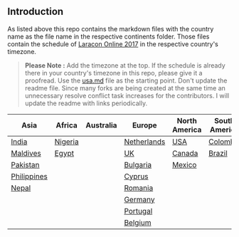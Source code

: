 ## Introduction

As listed above this repo contains the markdown files with the country name as the file name in the respective continents folder. Those files contain the schedule of [Laracon Online 2017](https://laracon.net/) in the respective country's timezone.

> **Please Note :**
Add the timezone at the top. If the schedule is already there in your country's timezone in this repo, please give it a proofread. Use the [usa.md](https://github.com/introwit/laracon-online-schedule/blob/master/NorthAmerica/usa.md) file as the starting point. Don't update the readme file. Since many forks are being created at the same time an unnecessary resolve conflict task increases for the contributors. I will update the readme with links periodically.

| Asia | Africa | Australia | Europe | North America | South America |
|----|----|----|----|----|----|
|[India](Asia/india.md)|[Nigeria](Africa/nigeria.md)|	|[Netherlands](Europe/netherlands.md)|[USA](NorthAmerica/usa.md)|[Colombia](SouthAmerica/colombia.md)|
|[Maldives](Asia/maldives.md)|[Egypt](Africa/egypt.md)|	|[UK](Europe/uk.md)|[Canada](NorthAmerica/canada.md)|[Brazil](SouthAmerica/brazil.md)|
|[Pakistan](Asia/pakistan.md)|      |	|[Bulgaria](Europe/bulgaria.md)|[Mexico](NorthAmerica/mexico.md)
|[Philippines](Asia/philippines.md)|     |	|[Cyprus](Europe/cyprus.md)|
|[Nepal](Asia/nepal.md)|    |	|[Romania](Europe/romania.md)|
|	| 	|	|[Germany](Europe/germany.md)|
|	| 	|	|[Portugal](Europe/portugal.md)|
|	| 	|	|[Belgium](Europe/Belgium.md)|
